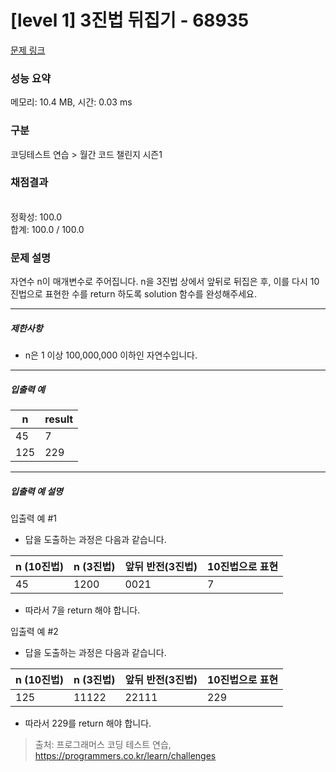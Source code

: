 # [level 1] 3진법 뒤집기 - 68935 

[문제 링크](https://school.programmers.co.kr/learn/courses/30/lessons/68935) 

### 성능 요약

메모리: 10.4 MB, 시간: 0.03 ms

### 구분

코딩테스트 연습 > 월간 코드 챌린지 시즌1

### 채점결과

<br/>정확성: 100.0<br/>합계: 100.0 / 100.0

### 문제 설명

<p style="user-select: auto;">자연수 n이 매개변수로 주어집니다. n을 3진법 상에서 앞뒤로 뒤집은 후, 이를 다시 10진법으로 표현한 수를 return 하도록 solution 함수를 완성해주세요.</p>

<hr style="user-select: auto;">

<h5 style="user-select: auto;">제한사항</h5>

<ul style="user-select: auto;">
<li style="user-select: auto;">n은 1 이상 100,000,000 이하인 자연수입니다.</li>
</ul>

<hr style="user-select: auto;">

<h5 style="user-select: auto;">입출력 예</h5>
<table class="table" style="user-select: auto;">
        <thead style="user-select: auto;"><tr style="user-select: auto;">
<th style="user-select: auto;">n</th>
<th style="user-select: auto;">result</th>
</tr>
</thead>
        <tbody style="user-select: auto;"><tr style="user-select: auto;">
<td style="user-select: auto;">45</td>
<td style="user-select: auto;">7</td>
</tr>
<tr style="user-select: auto;">
<td style="user-select: auto;">125</td>
<td style="user-select: auto;">229</td>
</tr>
</tbody>
      </table>
<hr style="user-select: auto;">

<h5 style="user-select: auto;">입출력 예 설명</h5>

<p style="user-select: auto;">입출력 예 #1</p>

<ul style="user-select: auto;">
<li style="user-select: auto;">답을 도출하는 과정은 다음과 같습니다.</li>
</ul>
<table class="table" style="user-select: auto;">
        <thead style="user-select: auto;"><tr style="user-select: auto;">
<th style="user-select: auto;">n (10진법)</th>
<th style="user-select: auto;">n (3진법)</th>
<th style="user-select: auto;">앞뒤 반전(3진법)</th>
<th style="user-select: auto;">10진법으로 표현</th>
</tr>
</thead>
        <tbody style="user-select: auto;"><tr style="user-select: auto;">
<td style="user-select: auto;">45</td>
<td style="user-select: auto;">1200</td>
<td style="user-select: auto;">0021</td>
<td style="user-select: auto;">7</td>
</tr>
</tbody>
      </table>
<ul style="user-select: auto;">
<li style="user-select: auto;">따라서 7을 return 해야 합니다.</li>
</ul>

<p style="user-select: auto;">입출력 예 #2</p>

<ul style="user-select: auto;">
<li style="user-select: auto;">답을 도출하는 과정은 다음과 같습니다.</li>
</ul>
<table class="table" style="user-select: auto;">
        <thead style="user-select: auto;"><tr style="user-select: auto;">
<th style="user-select: auto;">n (10진법)</th>
<th style="user-select: auto;">n (3진법)</th>
<th style="user-select: auto;">앞뒤 반전(3진법)</th>
<th style="user-select: auto;">10진법으로 표현</th>
</tr>
</thead>
        <tbody style="user-select: auto;"><tr style="user-select: auto;">
<td style="user-select: auto;">125</td>
<td style="user-select: auto;">11122</td>
<td style="user-select: auto;">22111</td>
<td style="user-select: auto;">229</td>
</tr>
</tbody>
      </table>
<ul style="user-select: auto;">
<li style="user-select: auto;">따라서 229를 return 해야 합니다.</li>
</ul>


> 출처: 프로그래머스 코딩 테스트 연습, https://programmers.co.kr/learn/challenges